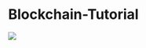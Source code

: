 # Blockchain-Tutorial
<img src="https://img.freepik.com/free-vector/gradient-black-background-with-cubes_23-2149177089.jpg?w=1380&t=st=1682144886~exp=1682145486~hmac=d99b1b866739a8b02b209bd67647221312879f50960ec2c919091d2af2c91f6d">
